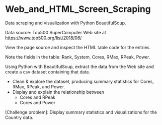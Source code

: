 # Web_and_HTML_Screen_Scraping

Data scraping and visualization with Python BeautifulSoup.

Data source: Top500 SuperComputer Web site at https://www.top500.org/list/2018/06/

View the page source and inspect the HTML table code for the entries.

Note the fields in the table: Rank, System, Cores, RMax, RPeak, Power.

Using Python with BeautifulSoup, extract the data from the Web site and create a csv dataset containing that data. 

- Clean & explore the dataset, producing summary statistics for Cores, RMax, RPeak, and Power.
- Display and explain the relationship between 
  - Cores and RPeak
  - Cores and Power

[Challenge problem]:
Display summary statistics and visualizations for the Country data.
